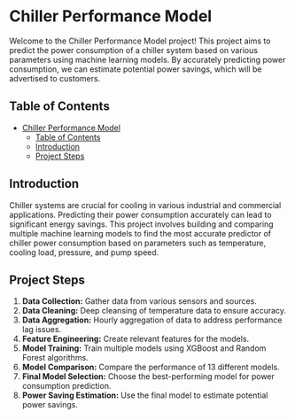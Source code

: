 # Chiller Performance Model

Welcome to the Chiller Performance Model project! This project aims to predict the power consumption of a chiller system based on various parameters using machine learning models. By accurately predicting power consumption, we can estimate potential power savings, which will be advertised to customers.

## Table of Contents

- [Chiller Performance Model](#chiller-performance-model)
  - [Table of Contents](#table-of-contents)
  - [Introduction](#introduction)
  - [Project Steps](#project-steps)

## Introduction

Chiller systems are crucial for cooling in various industrial and commercial applications. Predicting their power consumption accurately can lead to significant energy savings. This project involves building and comparing multiple machine learning models to find the most accurate predictor of chiller power consumption based on parameters such as temperature, cooling load, pressure, and pump speed.

## Project Steps

1. **Data Collection:** Gather data from various sensors and sources.
2. **Data Cleaning:** Deep cleansing of temperature data to ensure accuracy.
3. **Data Aggregation:** Hourly aggregation of data to address performance lag issues.
4. **Feature Engineering:** Create relevant features for the models.
5. **Model Training:** Train multiple models using XGBoost and Random Forest algorithms.
6. **Model Comparison:** Compare the performance of 13 different models.
7. **Final Model Selection:** Choose the best-performing model for power consumption prediction.
8. **Power Saving Estimation:** Use the final model to estimate potential power savings.

